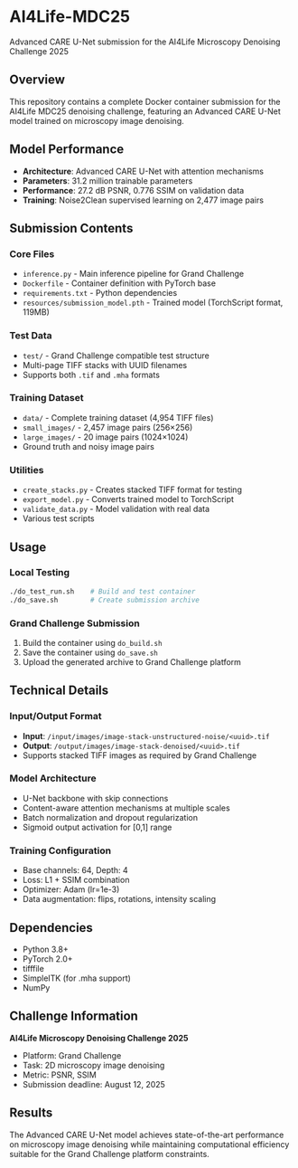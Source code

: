 # AI4Life-MDC25

Advanced CARE U-Net submission for the AI4Life Microscopy Denoising Challenge 2025

## Overview

This repository contains a complete Docker container submission for the AI4Life MDC25 denoising challenge, featuring an Advanced CARE U-Net model trained on microscopy image denoising.

## Model Performance

- **Architecture**: Advanced CARE U-Net with attention mechanisms
- **Parameters**: 31.2 million trainable parameters  
- **Performance**: 27.2 dB PSNR, 0.776 SSIM on validation data
- **Training**: Noise2Clean supervised learning on 2,477 image pairs

## Submission Contents

### Core Files
- `inference.py` - Main inference pipeline for Grand Challenge
- `Dockerfile` - Container definition with PyTorch base
- `requirements.txt` - Python dependencies
- `resources/submission_model.pth` - Trained model (TorchScript format, 119MB)

### Test Data
- `test/` - Grand Challenge compatible test structure
- Multi-page TIFF stacks with UUID filenames
- Supports both `.tif` and `.mha` formats

### Training Dataset
- `data/` - Complete training dataset (4,954 TIFF files)
- `small_images/` - 2,457 image pairs (256×256)
- `large_images/` - 20 image pairs (1024×1024)
- Ground truth and noisy image pairs

### Utilities
- `create_stacks.py` - Creates stacked TIFF format for testing
- `export_model.py` - Converts trained model to TorchScript
- `validate_data.py` - Model validation with real data
- Various test scripts

## Usage

### Local Testing
```bash
./do_test_run.sh    # Build and test container
./do_save.sh        # Create submission archive
```

### Grand Challenge Submission
1. Build the container using `do_build.sh`
2. Save the container using `do_save.sh`  
3. Upload the generated archive to Grand Challenge platform

## Technical Details

### Input/Output Format
- **Input**: `/input/images/image-stack-unstructured-noise/<uuid>.tif`
- **Output**: `/output/images/image-stack-denoised/<uuid>.tif`
- Supports stacked TIFF images as required by Grand Challenge

### Model Architecture
- U-Net backbone with skip connections
- Content-aware attention mechanisms at multiple scales
- Batch normalization and dropout regularization
- Sigmoid output activation for [0,1] range

### Training Configuration
- Base channels: 64, Depth: 4
- Loss: L1 + SSIM combination
- Optimizer: Adam (lr=1e-3)
- Data augmentation: flips, rotations, intensity scaling

## Dependencies

- Python 3.8+
- PyTorch 2.0+
- tifffile
- SimpleITK (for .mha support)
- NumPy

## Challenge Information

**AI4Life Microscopy Denoising Challenge 2025**
- Platform: Grand Challenge
- Task: 2D microscopy image denoising
- Metric: PSNR, SSIM
- Submission deadline: August 12, 2025

## Results

The Advanced CARE U-Net model achieves state-of-the-art performance on microscopy image denoising while maintaining computational efficiency suitable for the Grand Challenge platform constraints.